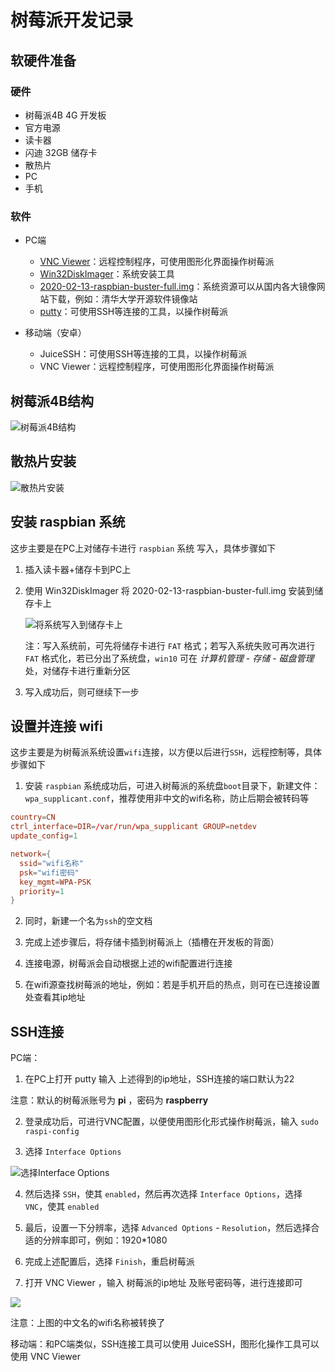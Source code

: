 # 树莓派开发记录

## 软硬件准备

### 硬件

- 树莓派4B 4G 开发板
- 官方电源
- 读卡器
- 闪迪 32GB 储存卡
- 散热片
- PC
- 手机

### 软件

+ PC端

  - [VNC Viewer](https://dl.pconline.com.cn/download/2295935-1.html)：远程控制程序，可使用图形化界面操作树莓派
  - [Win32DiskImager](https://win32diskimager.download/)：系统安装工具
  - [2020-02-13-raspbian-buster-full.img](https://mirrors.tuna.tsinghua.edu.cn/raspberry-pi-os-images/raspbian_full/images/raspbian_full-2020-02-14/2020-02-13-raspbian-buster-full.zip)：系统资源可以从国内各大镜像网站下载，例如：清华大学开源软件镜像站
  - [putty](https://xiazai.zol.com.cn/detail/11/100737.shtml)：可使用SSH等连接的工具，以操作树莓派

+ 移动端（安卓）

  - JuiceSSH：可使用SSH等连接的工具，以操作树莓派
  - VNC Viewer：远程控制程序，可使用图形化界面操作树莓派

## 树莓派4B结构

![树莓派4B结构](/images/2021-04-24-18-14-07.png)

## 散热片安装

![散热片安装](/images/2021-04-24-18-08-40.png)

## 安装 raspbian 系统

这步主要是在PC上对储存卡进行 `raspbian` 系统 写入，具体步骤如下

1. 插入读卡器+储存卡到PC上
2. 使用 Win32DiskImager 将 2020-02-13-raspbian-buster-full.img 安装到储存卡上

    ![将系统写入到储存卡上](/images/2021-04-24-18-39-14.png)

    注：写入系统前，可先将储存卡进行 `FAT` 格式；若写入系统失败可再次进行 `FAT` 格式化，若已分出了系统盘，`win10` 可在 *计算机管理* - *存储* - *磁盘管理* 处，对储存卡进行重新分区

3. 写入成功后，则可继续下一步

## 设置并连接 wifi

这步主要是为树莓派系统设置`wifi`连接，以方便以后进行`SSH`，远程控制等，具体步骤如下

1. 安装 `raspbian` 系统成功后，可进入树莓派的系统盘`boot`目录下，新建文件：`wpa_supplicant.conf`，推荐使用非中文的wifi名称，防止后期会被转码等

```conf
country=CN
ctrl_interface=DIR=/var/run/wpa_supplicant GROUP=netdev
update_config=1

network={
  ssid="wifi名称"
  psk="wifi密码"
  key_mgmt=WPA-PSK
  priority=1
}
```

2. 同时，新建一个名为`ssh`的空文档

3. 完成上述步骤后，将存储卡插到树莓派上（插槽在开发板的背面）

4. 连接电源，树莓派会自动根据上述的wifi配置进行连接

5. 在wifi源查找树莓派的地址，例如：若是手机开启的热点，则可在已连接设置处查看其ip地址

## SSH连接

PC端：

1. 在PC上打开 putty 输入 上述得到的ip地址，SSH连接的端口默认为22

  注意：默认的树莓派账号为 **pi** ，密码为 **raspberry**

2. 登录成功后，可进行VNC配置，以便使用图形化形式操作树莓派，输入 `sudo raspi-config`

3. 选择 `Interface Options`

  ![选择Interface Options](/images/2021-04-24-19-06-08.png)

4. 然后选择 `SSH`，使其 `enabled`，然后再次选择 `Interface Options`，选择 `VNC`，使其 `enabled`

5. 最后，设置一下分辨率，选择 `Advanced Options` - `Resolution`，然后选择合适的分辨率即可，例如：1920*1080

6. 完成上述配置后，选择 `Finish`，重启树莓派

7. 打开 VNC Viewer ，输入 树莓派的ip地址 及账号密码等，进行连接即可

  ![](/images/2021-04-24-19-17-02.png)

  注意：上图的中文名的wifi名称被转换了

移动端：和PC端类似，SSH连接工具可以使用 JuiceSSH，图形化操作工具可以使用 VNC Viewer